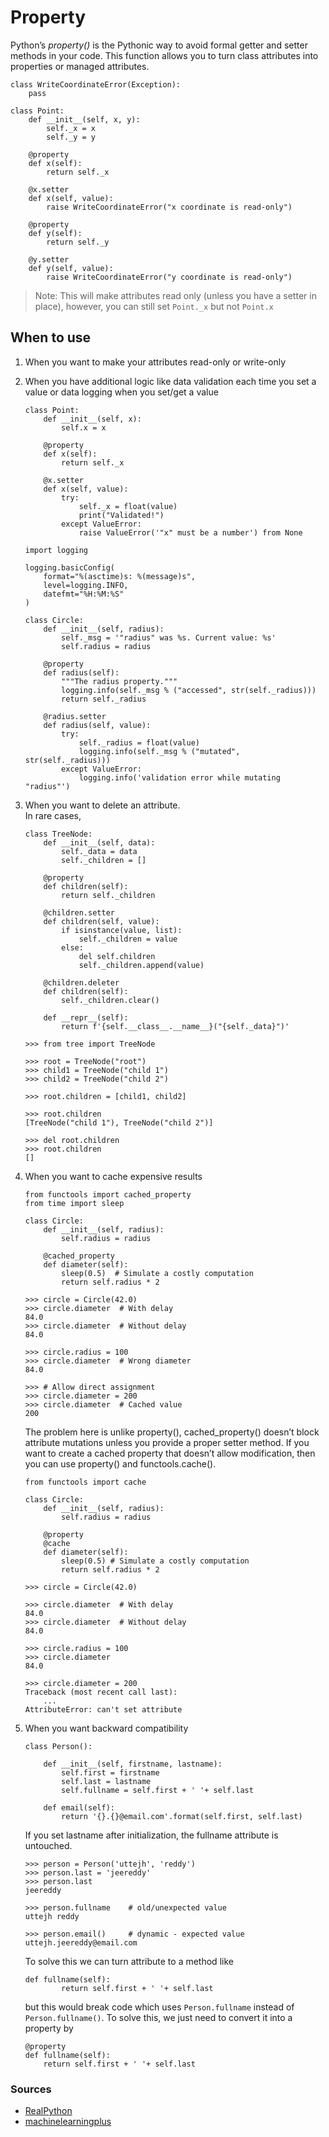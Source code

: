 # Property
Python’s <i>property()</i> is the Pythonic way to avoid formal getter and setter methods in your code. 
This function allows you to turn class attributes into properties or managed attributes.

```
class WriteCoordinateError(Exception):
    pass

class Point:
    def __init__(self, x, y):
        self._x = x
        self._y = y

    @property
    def x(self):
        return self._x

    @x.setter
    def x(self, value):
        raise WriteCoordinateError("x coordinate is read-only")

    @property
    def y(self):
        return self._y

    @y.setter
    def y(self, value):
        raise WriteCoordinateError("y coordinate is read-only")
```
> Note: This will make attributes read only (unless you have a setter in place), however, you can still set ```Point._x``` but not ```Point.x```
## When to use
1. When you want to make your attributes read-only or write-only
2. When you have additional logic like data validation each time you set a value
or data logging when you set/get a value
    ```
    class Point:
        def __init__(self, x):
            self.x = x
    
        @property
        def x(self):
            return self._x
    
        @x.setter
        def x(self, value):
            try:
                self._x = float(value)
                print("Validated!")
            except ValueError:
                raise ValueError('"x" must be a number') from None
    ```
    
    ```
    import logging
    
    logging.basicConfig(
        format="%(asctime)s: %(message)s",
        level=logging.INFO,
        datefmt="%H:%M:%S"
    )
    
    class Circle:
        def __init__(self, radius):
            self._msg = '"radius" was %s. Current value: %s'
            self.radius = radius
    
        @property
        def radius(self):
            """The radius property."""
            logging.info(self._msg % ("accessed", str(self._radius)))
            return self._radius
    
        @radius.setter
        def radius(self, value):
            try:
                self._radius = float(value)
                logging.info(self._msg % ("mutated", str(self._radius)))
            except ValueError:
                logging.info('validation error while mutating "radius"')
    ```
3. When you want to delete an attribute. <br>
In rare cases,
    ```
    class TreeNode:
        def __init__(self, data):
            self._data = data
            self._children = []
    
        @property
        def children(self):
            return self._children
    
        @children.setter
        def children(self, value):
            if isinstance(value, list):
                self._children = value
            else:
                del self.children
                self._children.append(value)
    
        @children.deleter
        def children(self):
            self._children.clear()
    
        def __repr__(self):
            return f'{self.__class__.__name__}("{self._data}")'
    ```
    ```
    >>> from tree import TreeNode
    
    >>> root = TreeNode("root")
    >>> child1 = TreeNode("child 1")
    >>> child2 = TreeNode("child 2")
    
    >>> root.children = [child1, child2]
    
    >>> root.children
    [TreeNode("child 1"), TreeNode("child 2")]
    
    >>> del root.children
    >>> root.children
    []
    ```

4. When you want to cache expensive results
    ```
    from functools import cached_property
    from time import sleep
    
    class Circle:
        def __init__(self, radius):
            self.radius = radius
    
        @cached_property
        def diameter(self):
            sleep(0.5)  # Simulate a costly computation
            return self.radius * 2
    ```
    
    ```
    >>> circle = Circle(42.0)
    >>> circle.diameter  # With delay
    84.0
    >>> circle.diameter  # Without delay
    84.0
    
    >>> circle.radius = 100
    >>> circle.diameter  # Wrong diameter
    84.0
    
    >>> # Allow direct assignment
    >>> circle.diameter = 200
    >>> circle.diameter  # Cached value
    200
    ```
    The problem here is unlike property(), cached_property() doesn’t block attribute mutations unless you provide a proper setter method.
    If you want to create a cached property that doesn’t allow modification, then you can use property() and functools.cache().
    ```
    from functools import cache
    
    class Circle:
        def __init__(self, radius):
            self.radius = radius
    
        @property
        @cache
        def diameter(self):
            sleep(0.5) # Simulate a costly computation
            return self.radius * 2
    ```
    ```
    >>> circle = Circle(42.0)
    
    >>> circle.diameter  # With delay
    84.0
    >>> circle.diameter  # Without delay
    84.0
    
    >>> circle.radius = 100
    >>> circle.diameter
    84.0
    
    >>> circle.diameter = 200
    Traceback (most recent call last):
        ...
    AttributeError: can't set attribute
    ```
5. When you want backward compatibility
    ```
    class Person():
    
        def __init__(self, firstname, lastname):
            self.first = firstname
            self.last = lastname
            self.fullname = self.first + ' '+ self.last
    
        def email(self):
            return '{}.{}@email.com'.format(self.first, self.last)
    ```
    If you set lastname after initialization, the fullname attribute is untouched.
    ```
    >>> person = Person('uttejh', 'reddy')
    >>> person.last = 'jeereddy'
    >>> person.last
    jeereddy
    
    >>> person.fullname    # old/unexpected value
    uttejh reddy
    
    >>> person.email()     # dynamic - expected value
    uttejh.jeereddy@email.com
    ```
    To solve this we can turn attribute to a method like
    ```
    def fullname(self):
            return self.first + ' '+ self.last
    ```
    but this would break code which uses ```Person.fullname``` instead of ```Person.fullname()```.
    To solve this, we just need to convert it into a property by
    ```
    @property    
    def fullname(self):
        return self.first + ' '+ self.last
    ```

### Sources
- [RealPython](https://realpython.com/python-property/#putting-pythons-property-into-action)
- [machinelearningplus](https://www.machinelearningplus.com/python/python-property/)
